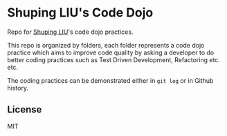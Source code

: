 # Shuping LIU's Code Dojo
Repo for [Shuping LIU](https://github.com/liushuping)'s code dojo practices.

This repo is organized by folders, each folder represents a code dojo practice which aims to improve code quality by asking a developer to do better coding practices such as Test Driven Development, Refactoring etc. etc.

The coding practices can be demonstrated either in `git log` or in Github history.

## License
MIT
